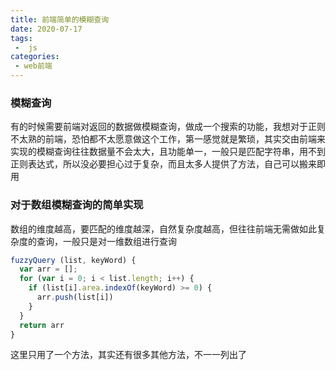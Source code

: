 ```yaml
---
title: 前端简单的模糊查询
date: 2020-07-17
tags:
 -  js
categories:
 - web前端
---
```


### 模糊查询

有的时候需要前端对返回的数据做模糊查询，做成一个搜索的功能，我想对于正则不太熟的前端，恐怕都不太愿意做这个工作，第一感觉就是繁琐，其实交由前端来实现的模糊查询往往数据量不会太大，且功能单一，一般只是匹配字符串，用不到正则表达式，所以没必要担心过于复杂，而且太多人提供了方法，自己可以搬来即用

### 对于数组模糊查询的简单实现

数组的维度越高，要匹配的维度越深，自然复杂度越高，但往往前端无需做如此复杂度的查询，一般只是对一维数组进行查询

```js
fuzzyQuery (list, keyWord) {
  var arr = [];
  for (var i = 0; i < list.length; i++) {
    if (list[i].area.indexOf(keyWord) >= 0) {
      arr.push(list[i])
    }
  }
  return arr
}
```

这里只用了一个方法，其实还有很多其他方法，不一一列出了
